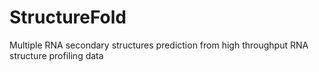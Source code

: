 # StructureFold
Multiple RNA secondary structures prediction from high throughput RNA structure profiling data
